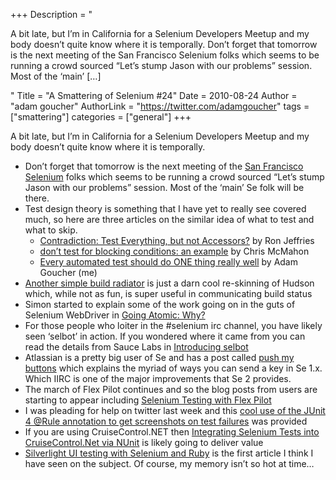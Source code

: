 +++
Description = "<p>A bit late, but I’m in California for a Selenium Developers Meetup and my body doesn’t quite know where it is temporally. Don’t forget that tomorrow is the next meeting of the San Francisco Selenium folks which seems to be running a crowd sourced “Let’s stump Jason with our problems” session. Most of the ‘main’ […]</p>"
Title = "A Smattering of Selenium #24"
Date = 2010-08-24
Author = "adam goucher"
AuthorLink = "https://twitter.com/adamgoucher"
tags = ["smattering"]
categories = ["general"]
+++
<p>A bit late, but I&#8217;m in California for a Selenium Developers Meetup and my body doesn&#8217;t quite know where it is temporally.<br />
</p>
<ul>
<li>Don&#8217;t forget that tomorrow is the next meeting of the <a href="http://www.meetup.com/seleniumsanfrancisco/calendar/14320878/">San Francisco Selenium</a> folks which seems to be running a crowd sourced &#8220;Let&#8217;s stump Jason with our problems&#8221; session. Most of the &#8216;main&#8217; Se folk will be there.</li>
<li>Test design theory is something that I have yet to really see covered much, so here are three articles on the similar idea of what to test and what to skip.
<ul>
<li><a href="http://xprogramming.com/articles/contradiction-test-everything-but-not-accessors/">Contradiction: Test Everything, but not Accessors?</a> by Ron Jeffries</li>
<li><a href="http://chrismcmahonsblog.blogspot.com/2007/09/dont-test-for-blocking-conditions.html">don&#8217;t test for blocking conditions: an example</a> by Chris McMahon</li>
<li><a href="http://adam.goucher.ca/?p=1087">Every automated test should do ONE thing really well</a> by Adam Goucher (me)</li>
</ul>
</li>
<li><a href="http://motivatedautomator.blogspot.com/2010/08/another-simple-build-radiator.html">Another simple build radiator</a> is just a darn cool re-skinning of Hudson which, while not as fun, is super useful in communicating build status</li>
<li>Simon started to explain some of the work going on in the guts of Selenium WebDriver in <a href="http://seleniumhq.wordpress.com/2010/08/16/going-atomic-why/">Going Atomic: Why?</a></li>
<li>For those people who loiter in the #selenium irc channel, you have likely seen &#8216;selbot&#8217; in action. If you wondered where it came from you can read the details from Sauce Labs in <a href="http://saucelabs.com/blog/index.php/2010/08/introducing-selbot/">Introducing selbot</a></li>
<li>Atlassian is a pretty big user of Se and has a post called <a href="http://blogs.atlassian.com/developer/2010/08/selenium_push_my_buttons.html">push my buttons</a> which explains the myriad of ways you can send a key in Se 1.x. Which IIRC is one of the major improvements that Se 2 provides.</li>
<li>The march of Flex Pilot continues and so the blog posts from users are starting to appear including <a href="http://mariangemarcano.blogspot.com/2010/08/selenium-testing-with-flex-pilot.html">Selenium Testing with Flex Pilot</a></li>
<li>I was pleading for help on twitter last week and this <a href="http://translate.google.com/translate?hl=en&amp;sl=pt&amp;tl=en&amp;u=http%3A%2F%2Fwww.seuenium.com.br%2F2010%2F01%2F04%2Fcapturando-a-tela-com-o-selenium-e-junit%2F">cool use of the JUnit 4 @Rule annotation to get screenshots on test failures</a> was provided</li>
<li>If you are using CruiseControl.NET then <a href="http://multitiered.wordpress.com/2010/07/25/integrating-selenium-tests-into-cruisecontrol-net-via-nunit/">Integrating Selenium Tests into CruiseControl.Net via NUnit</a> is likely going to deliver value</li>
<li><a href="http://www.lostechies.com/blogs/louissalin/archive/2010/08/22/silverlight-ui-testing-with-selenium-and-ruby.aspx">Silverlight UI testing with Selenium and Ruby</a> is the first article I think I have seen on the subject. Of course, my memory isn&#8217;t so hot at time&#8230;</li>
</ul>

